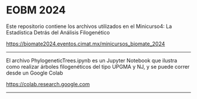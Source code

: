 # EOBM 2024

Este repositorio contiene los archivos utilizados en el Minicurso4: La Estadística Detrás del Análisis Filogenético 

<https://biomate2024.eventos.cimat.mx/minicursos_biomate_2024>

___________

El archivo PhylogeneticTrees.ipynb es un Jupyter Notebook que ilustra como realizar árboles filogenéticos del tipo UPGMA y NJ, y se puede correr desde un Google Colab

<https://colab.research.google.com>

___________

